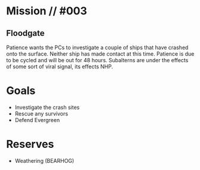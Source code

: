 # Mission // #003
## Floodgate

Patience wants the PCs to investigate a couple of ships that have crashed onto the surface. Neither ship has made contact at this time.
Patience is due to be cycled and will be out for 48 hours.
Subalterns are under the effects of some sort of viral signal, its effects NHP.

# Goals
- Investigate the crash sites
- Rescue any survivors 
- Defend Evergreen

# Reserves
- Weathering (BEARHOG)